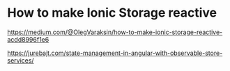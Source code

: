 # How to make Ionic Storage reactive

https://medium.com/@OlegVaraksin/how-to-make-ionic-storage-reactive-acdd8996f1e6

https://jurebajt.com/state-management-in-angular-with-observable-store-services/



